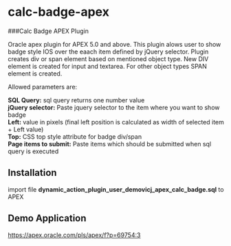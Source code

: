 # calc-badge-apex
###Calc Badge APEX Plugin

Oracle apex plugin for APEX 5.0 and above.
This plugin alows user to show badge style IOS over the eaach item defined by jQuery selector.
Plugin creates div or span element based on mentioned object type.
New DIV element is created for input and textarea. For other object types SPAN element is created.

Allowed parameters are:<br>

<b>SQL Query:</b> sql query returns one number value<br>
<b>jQuery selector:</b> Paste jquery selector to the item where you want to show badge<br>
<b>Left:</b> value in pixels (final left position is calculated as width of selected item + Left value)<br>
<b>Top:</b> CSS top style attribute for badge div/span<br>
<b>Page items to submit:</b> Paste items which should be submitted when sql query is executed

## Installation

import file <b>dynamic_action_plugin_user_demovicj_apex_calc_badge.sql</b> to APEX

## Demo Application
https://apex.oracle.com/pls/apex/f?p=69754:3


